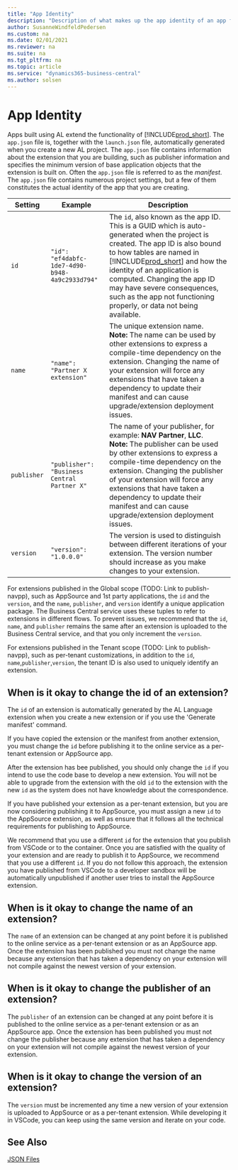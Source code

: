 ```yaml
---
title: "App Identity"
description: "Description of what makes up the app identity of an app for Business Central."
author: SusanneWindfeldPedersen
ms.custom: na
ms.date: 02/01/2021
ms.reviewer: na
ms.suite: na
ms.tgt_pltfrm: na
ms.topic: article
ms.service: "dynamics365-business-central"
ms.author: solsen
---
```


# App Identity

<!-- What makes an app for Business Central unique, what makes up the app identity? -->

Apps built using AL extend the functionality of [!INCLUDE[prod_short](../includes/prod_short.md)]. The `app.json` file is, together with the `launch.json` file, automatically generated when you create a new AL project. The `app.json` file contains information about the extension that you are building, such as publisher information and specifies the minimum version of base application objects that the extension is built on. Often the `app.json` file is referred to as the *manifest*. The `app.json` file contains numerous project settings, but a few of them constitutes the actual identity of the app that you are creating.

|Setting|Example|Description|
|-------|------|-----|
|`id`   |`"id": "ef4dabfc-1de7-4d90-b948-4a9c2933d794"`| The `id`, also known as the app ID. This is a GUID which is auto-generated when the project is created. The app ID is also bound to how tables are named in [!INCLUDE[prod_short](../includes/prod_short.md)] and how the identity of an application is computed. Changing the app ID may have severe consequences, such as the app not functioning properly, or data not being available.|
|`name`|`"name": "Partner X extension"`|The unique extension name. <br>**Note:** The name can be used by other extensions to express a compile-time dependency on the extension. Changing the name of your extension will force any extensions that have taken a dependency to update their manifest and can cause upgrade/extension deployment issues. |
|`publisher`|`"publisher": "Business Central Partner X"`|The name of your publisher, for example: **NAV Partner**, **LLC**. <br>**Note:** The publisher can be used by other extensions to express a compile-time dependency on the extension. Changing the publisher of your extension will force any extensions that have taken a dependency to update their manifest and can cause upgrade/extension deployment issues. |
|`version`|`"version": "1.0.0.0"`| The version is used to distinguish between different iterations of your extension. The version number should increase as you make changes to your extension.|


For extensions published in the Global scope (TODO: Link to publish-navpp), such as AppSource and 1st party applications, the `id` and the `version`, and the `name`, `publisher`, and `version` identify a unique application package. The Business Central service uses these tuples to refer to extensions in different flows. To prevent issues, we recommend that the `id`, `name`, and `publisher` remains the same after an extension is uploaded to the Business Central service, and that you only increment the `version`.

For extensions published in the Tenant scope (TODO: Link to publish-navpp), such as per-tenant customizations, in addition to the `id`, `name`,`publisher`,`version`, the tenant ID is also used to uniquely identify an extension.
<!-- The appId with a tenantId identifies an application in the service architecture of business central. --> 

## When is it okay to change the id of an extension?

The `id` of an extension is automatically generated by the AL Language extension when you create a new extension or if you use the 'Generate manifest' command. 

If you have copied the extension or the manifest from another extension, you must change the `id` before publishing it to the  online service as a per-tenant extension or AppSource app.

After the extension has bee published, you should only change the `id` if you intend to use the code base to develop a new extension. You will not be able to upgrade from the extension with the old `id` to the extension with the new `id` as the system does not have knowledge about the correspondence. 

If you have published your extension as a per-tenant extension, but you are now considering publishing it to AppSource, you must assign a new `id` to the AppSource extension, as well as ensure that it follows all the technical requirements for publishing to AppSource. 

We recommend that you use a different `id` for the extension that you publish from VSCode or to the container. Once you are satisfied with the quality of your extension and are ready to publish it to AppSource, we recommend that you use a different `id`. 
If you do not follow this approach, the extension you have published from VSCode to a developer sandbox will be automatically unpublished if another user tries to install the AppSource extension.

## When is it okay to change the name of an extension?
The `name` of an extension can be changed at any point before it is published to the online service as a per-tenant extension or as an AppSource app. Once the extension has been published you must not change the name because any extension that has taken a dependency on your extension will not compile against the newest version of your extension.

## When is it okay to change the publisher of an extension?
The `publisher` of an extension can be changed at any point before it is published to the online service as a per-tenant extension or as an AppSource app. Once the extension has been published you must not change the publisher because any extension that has taken a dependency on your extension will not compile against the newest version of your extension.

## When is it okay to change the version of an extension?

The `version` must be incremented any time a new version of your extension is uploaded to AppSource or as a per-tenant extension. While developing it in VSCode, you can keep using the same version and iterate on your code.


## See Also

[JSON Files](devenv-json-files.md)  